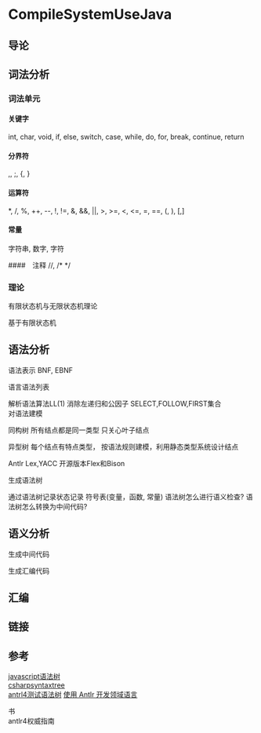 # CompileSystemUseJava

## 导论

## 词法分析

### 词法单元

#### 关键字
 int, char, void, if, else, switch, case, while, do, for, break, continue, return
 
 #### 分界符
 ,, ;, {, }
 #### 运算符
 *, /, %, ++, --, !, !=, &, &&, ||, >, >=, <, <=, =, ==, (, ), [,]
 
 #### 常量
 字符串, 数字, 字符
 
 ####　注释
 //,  /* */

### 理论
有限状态机与无限状态机理论

基于有限状态机

## 语法分析
语法表示  BNF, EBNF

语言语法列表  


解析语法算法LL(1)  消除左递归和公因子   SELECT,FOLLOW,FIRST集合  
对语法建模

同构树 所有结点都是同一类型  只关心叶子结点

异型树 每个结点有特点类型， 按语法规则建模，利用静态类型系统设计结点

Antlr   Lex,YACC 开源版本Flex和Bison

生成语法树

通过语法树记录状态记录 符号表(变量，函数, 常量)
语法树怎么进行语义检查?
语法树怎么转换为中间代码?

## 语义分析

生成中间代码

生成汇编代码

## 汇编


## 链接

## 参考
[javascript语法树](https://astexplorer.net/)  
[csharpsyntaxtree](https://docs.microsoft.com/en-us/dotnet/api/microsoft.codeanalysis.csharp.csharpsyntaxtree?view=roslyn-dotnet)  
[antrl4测试语法树](https://github.com/antlr/antlr4/blob/master/doc/getting-started.md)
[使用 Antlr 开发领域语言](https://www.ibm.com/developerworks/cn/java/j-lo-antlr/index.html)

书  
antlr4权威指南